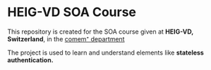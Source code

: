 # HEIG-VD SOA Course

This repository is created for the SOA course given at **HEIG-VD, Switzerland**, in the [comem⁺ department](http://www.comem.ch)

The project is used to learn and understand elements like **stateless authentication.**

